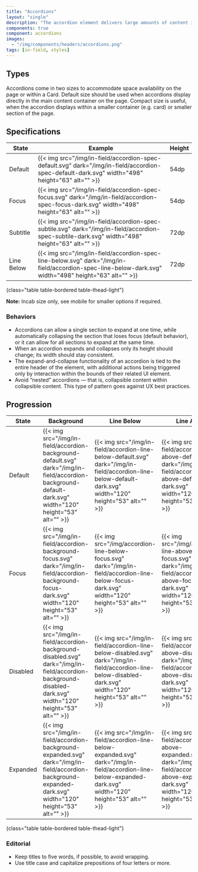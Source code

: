 ```yaml
---
title: "Accordions"
layout: "single"
description: "The accordion element delivers large amounts of content in a small space through progressive disclosure."
components: true
component: accordions
images:
  - "/img/components/headers/accordions.png"
tags: [in-field, styles]
---
```


## Types

Accordions come in two sizes to accommodate space availability on the page or within a Card. Default size should be used when accordions display directly in the main content container on the page. Compact size is useful, when the accordion displays within a smaller container (e.g. card) or smaller section of the page.

## Specifications

<!-- prettier-ignore-start -->
| State      | Example                                                                            | Height |
|------------| ---------------------------------------------------------------------------------- | ------ |
| Default    | {{< img src="/img/in-field/accordion-spec-default.svg" dark="/img/in-field/accordion-spec-default-dark.svg" width="498" height="63" alt="" >}} | 54dp   |
| Focus      | {{< img src="/img/in-field/accordion-spec-focus.svg" dark="/img/in-field/accordion-spec-focus-dark.svg" width="498" height="63" alt="" >}} | 54dp   |
| Subtitle   | {{< img src="/img/in-field/accordion-spec-subtile.svg" dark="/img/in-field/accordion-spec-subtile-dark.svg" width="498" height="63" alt="" >}} | 72dp   |
| Line Below | {{< img src="/img/in-field/accordion-spec-line-below.svg" dark="/img/in-field/accordion-spec-line-below-dark.svg" width="498" height="63" alt="" >}} | 72dp   |
{class="table table-bordered table-thead-light"}
<!-- prettier-ignore-end -->

**Note:** Incab size only, see mobile for smaller options if required.

### Behaviors

- Accordions can allow a single section to expand at one time, while automatically collapsing the section that loses focus (default behavior), or it can allow for all sections to expand at the same time.
- When an accordion expands and collapses only its height should change; its width should stay consistent.
- The expand-and-collapse functionality of an accordion is tied to the entire header of the element, with additional actions being triggered only by interaction within the bounds of their related UI element.
- Avoid “nested” accordions — that is, collapsible content within collapsible content. This type of pattern goes against UX best practices.

## Progression

<!-- prettier-ignore-start -->
| State    | Background                                                                   | Line Below                                                                         | Line Above |
| -------- | ---------------------------------------------------------------------------------- | ---------------------------------------------------------------------------------- | ---------- |
| Default  | {{< img src="/img/in-field/accordion-background-default.svg" dark="/img/in-field/accordion-background-default-dark.svg" width="120" height="53" alt="" >}} | {{< img src="/img/in-field/accordion-line-below-default.svg" dark="/img/in-field/accordion-line-below-default-dark.svg" width="120" height="53" alt="" >}} | {{< img src="/img/in-field/accordion-line-above-default.svg" dark="/img/in-field/accordion-line-above-default-dark.svg" width="120" height="53" alt="" >}} |
| Focus    | {{< img src="/img/in-field/accordion-background-focus.svg" dark="/img/in-field/accordion-background-focus-dark.svg" width="120" height="53" alt="" >}} | {{< img src="/img/accordion-line-below-focus.svg" dark="/img/in-field/accordion-line-below-focus-dark.svg" width="120" height="53" alt="" >}} | {{< img src="/img/accordion-line-above-focus.svg" dark="/img/in-field/accordion-line-above-focus-dark.svg" width="120" height="53" alt="" >}} |
| Disabled | {{< img src="/img/in-field/accordion-background-disabled.svg" dark="/img/in-field/accordion-background-disabled-dark.svg" width="120" height="53" alt="" >}} | {{< img src="/img/in-field/accordion-line-below-disabled.svg" dark="/img/in-field/accordion-line-below-disabled-dark.svg" width="120" height="53" alt="" >}} | {{< img src="/img/in-field/accordion-line-above-disabled.svg" dark="/img/in-field/accordion-line-above-disabled-dark.svg" width="120" height="53" alt="" >}} |
| Expanded | {{< img src="/img/in-field/accordion-background-expanded.svg" dark="/img/in-field/accordion-background-expanded-dark.svg" width="120" height="53" alt="" >}} | {{< img src="/img/in-field/accordion-line-below-expanded.svg" dark="/img/in-field/accordion-line-below-expanded-dark.svg" width="120" height="53" alt="" >}} | {{< img src="/img/in-field/accordion-line-above-expanded.svg" dark="/img/in-field/accordion-line-above-expanded-dark.svg"  width="120" height="53" alt="" >}} |
{class="table table-bordered table-thead-light"}
<!-- prettier-ignore-end -->

### Editorial

- Keep titles to five words, if possible, to avoid wrapping.
- Use title case and capitalize prepositions of four letters or more.
